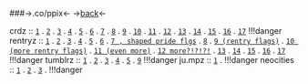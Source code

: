 ###->.co/ppix<-
->[back](grimacezhake)<-

crdz :: 
[`1`](https://faviconz.carrd.co/#) . [`2`](https://gifs.carrd.co) . [`3`](https://yokai.crd.co/#pixels) . [`4`](https://gifs.crd.co/#pixels) . [`5`](https://barok.crd.co/#pixels) . [`6`](https://sweetie.crd.co/#gifs) . [`7`](https://literature.crd.co/#pixels) . [`8`](https://pixel.crd.co/) . [`9`](https://maguro.carrd.co/#pixels) . [`10`](https://autism.crd.co/#) . [`11`](https://watermelon.crd.co/#) . [`12`](https://epic.crd.co/#small) . [`13`](https://pix.crd.co/#pixels) . [`14`](https://lallys.carrd.co/) . [`15`](https://mikejima.crd.co/) . [`16`](https://cutecat.crd.co/) . [`17`](https://duskglooms.carrd.co/)
!!!danger
rentryz ::
[`1`](gifs) . [`2`](https://rentry.co/vamptism) . [`3`](blinkiez) . [`4`](butter) . [`5`](res) . [`6`](grime) . [`7 , shaped pride flgs`](ukulele) . [`8`](https://rentry.co/xyz-resources) . [`9 (rentry flags)`](https://rentry.co/angelflagz) . [`10 (more rentry flags)`](https://rentry.co/rentryflags) . [`11 (even more)`](https://rentry.co/pixelflags) . [`12 more?!?!?!`](https://rentry.co/pride-flagz) . [`13`](https://rentry.co/vvsprideflags) . [`14`](https://rentry.co/pokemongraphics) . [`15`](https://rentry.co/symbolss) . [`16`](https://rentry.co/STATUSKEY) . [`17`](https://rentry.co/pixelshaped)
!!!danger
tumblrz :: 
[`1`](https://sugaa.tumblr.com/) . [`2`](https://fruchtgummi.tumblr.com/) . [`3`](https://pixelgrape.tumblr.com/page/14) . [`4`](https://hikoushi.tumblr.com/favicons) . [`5`](https://ohpixels.tumblr.com/post/49071300311/navigation-buttons) . [`9`](https://rentry.co/rsrcs)
!!!danger
ju.mpz ::
[`1`](https://twst.ju.mp/#pixel) . 
!!!danger
neocities :: 
[`1`](https://y2k.neocities.org/stamps) . [`2`](https://tomomi.neocities.org/) . [`3`](https://graphic.neocities.org/directory) .
!!!danger